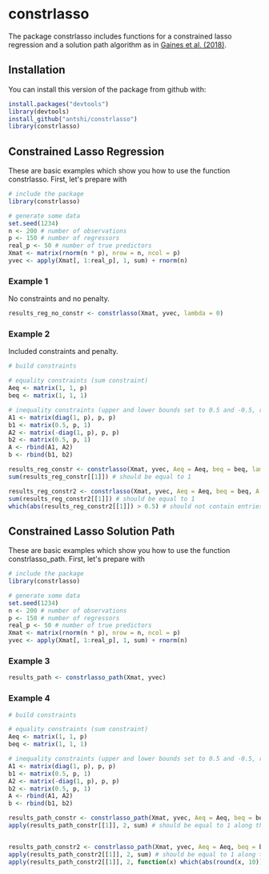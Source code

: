 # constrlasso

<!-- badges: start -->
<!-- badges: end -->

The package constrlasso includes functions for a constrained lasso regression and a solution path algorithm as in [Gaines et al. (2018)](http://hua-zhou.github.io/SparseReg/).

## Installation

You can install this version of the package from github with:

``` r
install.packages("devtools")
library(devtools)
install_github("antshi/constrlasso")
library(constrlasso)
```

## Constrained Lasso Regression

These are basic examples which show you how to use the function constrlasso. First, let's prepare with

``` r
# include the package
library(constrlasso)

# generate some data
set.seed(1234)
n <- 200 # number of observations
p <- 150 # number of regressors
real_p <- 50 # number of true predictors
Xmat <- matrix(rnorm(n * p), nrow = n, ncol = p)
yvec <- apply(Xmat[, 1:real_p], 1, sum) + rnorm(n)
```

### Example 1

No constraints and no penalty.

```r
results_reg_no_constr <- constrlasso(Xmat, yvec, lambda = 0)
```

### Example 2

Included constraints and penalty.

```r
# build constraints

# equality constraints (sum constraint)
Aeq <- matrix(1, 1, p)
beq <- matrix(1, 1, 1)

# inequality constraints (upper and lower bounds set to 0.5 and -0.5, respectively)
A1 <- matrix(diag(1, p), p, p)
b1 <- matrix(0.5, p, 1)
A2 <- matrix(-diag(1, p), p, p)
b2 <- matrix(0.5, p, 1)
A <- rbind(A1, A2)
b <- rbind(b1, b2)

results_reg_constr <- constrlasso(Xmat, yvec, Aeq = Aeq, beq = beq, lambda = 3)
sum(results_reg_constr[[1]]) # should be equal to 1

results_reg_constr2 <- constrlasso(Xmat, yvec, Aeq = Aeq, beq = beq, A = A, b = b, lambda = 2)
sum(results_reg_constr2[[1]]) # should be equal to 1
which(abs(results_reg_constr2[[1]]) > 0.5) # should not contain entries
```

## Constrained Lasso Solution Path

These are basic examples which show you how to use the function constrlasso_path. First, let's prepare with

``` r
# include the package
library(constrlasso)

# generate some data
set.seed(1234)
n <- 200 # number of observations
p <- 150 # number of regressors
real_p <- 50 # number of true predictors
Xmat <- matrix(rnorm(n * p), nrow = n, ncol = p)
yvec <- apply(Xmat[, 1:real_p], 1, sum) + rnorm(n)
```

### Example 3

```r
results_path <- constrlasso_path(Xmat, yvec)
```

### Example 4

```r
# build constraints

# equality constraints (sum constraint)
Aeq <- matrix(1, 1, p)
beq <- matrix(1, 1, 1)

# inequality constraints (upper and lower bounds set to 0.5 and -0.5, respectively)
A1 <- matrix(diag(1, p), p, p)
b1 <- matrix(0.5, p, 1)
A2 <- matrix(-diag(1, p), p, p)
b2 <- matrix(0.5, p, 1)
A <- rbind(A1, A2)
b <- rbind(b1, b2)

results_path_constr <- constrlasso_path(Xmat, yvec, Aeq = Aeq, beq = beq)
apply(results_path_constr[[1]], 2, sum) # should be equal to 1 along the path


results_path_constr2 <- constrlasso_path(Xmat, yvec, Aeq = Aeq, beq = beq, A = A, b = b)
apply(results_path_constr2[[1]], 2, sum) # should be equal to 1 along the path
apply(results_path_constr2[[1]], 2, function(x) which(abs(round(x, 10)) > 0.5)) # should not contain entries
```
